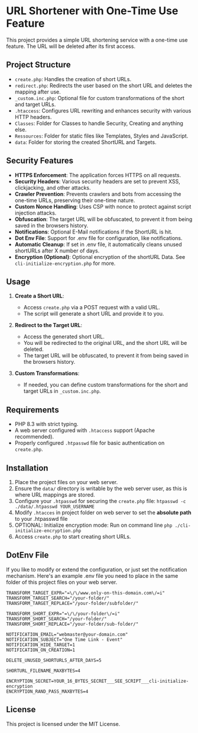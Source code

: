 
# URL Shortener with One-Time Use Feature

This project provides a simple URL shortening service with a one-time use feature. The URL will be deleted after its first access. 

## Project Structure

- `create.php`: Handles the creation of short URLs.
- `redirect.php`: Redirects the user based on the short URL and deletes the mapping after use.
- `_custom.inc.php`: Optional file for custom transformations of the short and target URLs.
- `.htaccess`: Configures URL rewriting and enhances security with various HTTP headers.
- `Classes`: Folder for Classes to handle Security, Creating and anything else.
- `Ressources`: Folder for static files like Templates, Styles and JavaScript.
- `data`: Folder for storing the created ShortURL and Targets.

## Security Features

- **HTTPS Enforcement**: The application forces HTTPS on all requests.
- **Security Headers**: Various security headers are set to prevent XSS, clickjacking, and other attacks.
- **Crawler Prevention**: Prevents crawlers and bots from accessing the one-time URLs, preserving their one-time nature.
- **Custom Nonce Handling**: Uses CSP with nonce to protect against script injection attacks.
- **Obfuscation**: The target URL will be obfuscated, to prevent it from being saved in the browsers history.
- **Notifications**: Optional E-Mail notifications if the ShortURL is hit.
- **Dot Env File**: Support for .env file for configuration, like notifications.
- **Automatic Cleanup**: If set in .env file, it automatically cleans unused shortURLs after X number of days.
- **Encryption (Optional)**: Optional encryption of the shortURL Data. See `cli-initialize-encryption.php` for more.

## Usage

1. **Create a Short URL**: 
   - Access `create.php` via a POST request with a valid URL.
   - The script will generate a short URL and provide it to you.

2. **Redirect to the Target URL**:
   - Access the generated short URL.
   - You will be redirected to the original URL, and the short URL will be deleted.
   - The target URL will be obfuscated, to prevent it from being saved in the browsers history.

3. **Custom Transformations**:
   - If needed, you can define custom transformations for the short and target URLs in `_custom.inc.php`.

## Requirements

- PHP 8.3 with strict typing.
- A web server configured with `.htaccess` support (Apache recommended).
- Properly configured `.htpasswd` file for basic authentication on `create.php`.

## Installation

1. Place the project files on your web server.
2. Ensure the `data/` directory is writable by the web server user, as this is where URL mappings are stored.
3. Configure your `.htpasswd` for securing the `create.php` file: `htpasswd -c ./data/.htpasswd YOUR_USERNAME`
5. Modify `.htacces` in project folder on web server to set the **absolute path** to your .htpasswd file
5. OPTIONAL: Initialize encryption mode: Run on command line `php ./cli-initialize-encryption.php`
6. Access `create.php` to start creating short URLs.

## DotEnv File

If you like to modify or extend the configuration, or just set the notification mechanism.
Here's an example .env file you need to place in the same folder of this project files on your web server.

    TRANSFORM_TARGET_EXPR="=\/\/www.only-on-this-domain.com\/=i"
    TRANSFORM_TARGET_SEARCH="/your-folder/"
    TRANSFORM_TARGET_REPLACE="/your-folder/subfolder/"
    
    TRANSFORM_SHORT_EXPR="=\/\/your-folder\/=i"
    TRANSFORM_SHORT_SEARCH="/your-folder/"
    TRANSFORM_SHORT_REPLACE="/your-folder/sub-folder/"
        
    NOTIFICATION_EMAIL="webmaster@your-domain.com"
    NOTIFICATION_SUBJECT="One Time Link - Event"
    NOTIFICATION_HIDE_TARGET=1
    NOTIFICATION_ON_CREATION=1

    DELETE_UNUSED_SHORTURLS_AFTER_DAYS=5

    SHORTURL_FILENAME_MAXBYTES=4

    ENCRYPTION_SECRET=YOUR_16_BYTES_SECRET___SEE_SCRIPT___cli-initialize-encryption
    ENCRYPTION_RAND_PASS_MAXBYTES=4

## License

This project is licensed under the MIT License.

